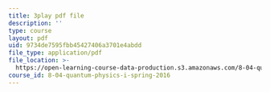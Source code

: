 ```yaml
---
title: 3play pdf file
description: ''
type: course
layout: pdf
uid: 9734de7595fbb45427406a3701e4abdd
file_type: application/pdf
file_location: >-
  https://open-learning-course-data-production.s3.amazonaws.com/8-04-quantum-physics-i-spring-2016/9734de7595fbb45427406a3701e4abdd_bX-k26w-tsU.pdf
course_id: 8-04-quantum-physics-i-spring-2016
---
```

